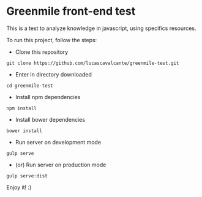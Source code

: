 # Greenmile front-end test

This is a test to analyze knowledge in javascript, using specifics resources.

To run this project, follow the steps:

* Clone this repository
```
git clone https://github.com/lucascavalcante/greenmile-test.git
```
* Enter in directory downloaded
```
cd greenmile-test
```
* Install npm dependencies
```
npm install
```
* Install bower dependencies
```
bower install
```
* Run server on development mode
```
gulp serve
```
* (or) Run server on production mode
```
gulp serve:dist
```

Enjoy it! :)